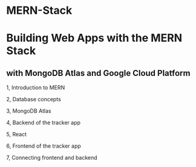 # MERN-Stack

# Building Web Apps with the MERN Stack

## with MongoDB Atlas and Google Cloud Platform

1, Introduction to MERN

2, Database concepts

3, MongoDB Atlas

4, Backend of the tracker app

5, React

6, Frontend of the tracker app

7, Connecting frontend and backend
